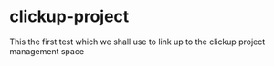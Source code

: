 # clickup-project
This the first test which we shall use to link up to the clickup project management space
